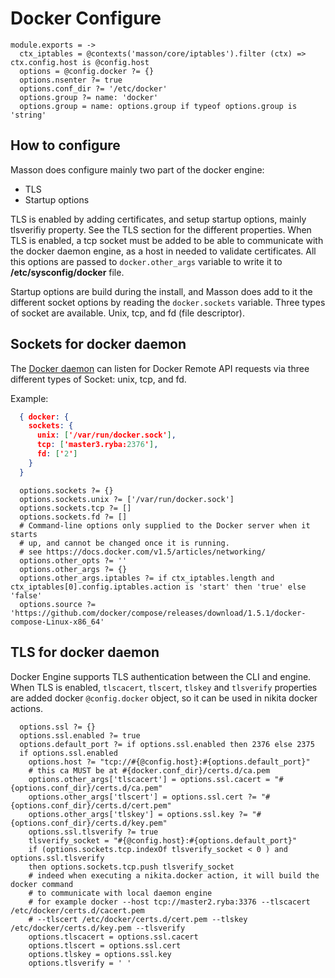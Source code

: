 
# Docker Configure

    module.exports = ->
      ctx_iptables = @contexts('masson/core/iptables').filter (ctx) => ctx.config.host is @config.host 
      options = @config.docker ?= {}
      options.nsenter ?= true
      options.conf_dir ?= '/etc/docker'
      options.group ?= name: 'docker'
      options.group = name: options.group if typeof options.group is 'string'

## How to configure
Masson does configure mainly two part of the docker engine:
- TLS
- Startup options

TLS is enabled by adding certificates, and setup startup options, mainly tlsverifiy property.
See the TLS section for the different properties.
When TLS is enabled, a tcp socket must be added to be able to communicate with the docker
daemon engine, as a host in needed to validate certificates. All this options are passed
to `docker.other_args` variable to write it to __/etc/sysconfig/docker__ file.

Startup options are build during the install, and Masson does add to it the different
socket options by reading the `docker.sockets` variable. Three types of socket are available.
Unix, tcp, and fd (file descriptor).

## Sockets for docker daemon
The [Docker daemon][socket-opts] can listen for Docker Remote API requests via three different
types of Socket: unix, tcp, and fd.

Example:

```json
  { docker: {
    sockets: {
      unix: ['/var/run/docker.sock'],
      tcp: ['master3.ryba:2376'],
      fd: ['2']
    }
  }
```

      options.sockets ?= {}
      options.sockets.unix ?= ['/var/run/docker.sock']
      options.sockets.tcp ?= []
      options.sockets.fd ?= []
      # Command-line options only supplied to the Docker server when it starts 
      # up, and cannot be changed once it is running.
      # see https://docs.docker.com/v1.5/articles/networking/
      options.other_opts ?= ''
      options.other_args ?= {}
      options.other_args.iptables ?= if ctx_iptables.length and ctx_iptables[0].config.iptables.action is 'start' then 'true' else 'false'
      options.source ?= 'https://github.com/docker/compose/releases/download/1.5.1/docker-compose-Linux-x86_64'

## TLS for docker daemon
Docker Engine supports TLS authentication between the CLI and engine.
When TLS is enabled, `tlscacert`, `tlscert`, `tlskey` and `tlsverify` properties
are added docker `@config.docker` object, so it can be used in nikita docker actions.

      options.ssl ?= {}
      options.ssl.enabled ?= true
      options.default_port ?= if options.ssl.enabled then 2376 else 2375
      if options.ssl.enabled
        options.host ?= "tcp://#{@config.host}:#{options.default_port}"
        # this ca MUST be at #{docker.conf_dir}/certs.d/ca.pem
        options.other_args['tlscacert'] = options.ssl.cacert = "#{options.conf_dir}/certs.d/ca.pem"
        options.other_args['tlscert'] = options.ssl.cert ?= "#{options.conf_dir}/certs.d/cert.pem"
        options.other_args['tlskey'] = options.ssl.key ?= "#{options.conf_dir}/certs.d/key.pem"
        options.ssl.tlsverify ?= true
        tlsverify_socket = "#{@config.host}:#{options.default_port}"
        if (options.sockets.tcp.indexOf tlsverify_socket < 0 ) and options.ssl.tlsverify
        then options.sockets.tcp.push tlsverify_socket
        # indeed when executing a nikita.docker action, it will build the docker command
        # to communicate with local daemon engine
        # for example docker --host tcp://master2.ryba:3376 --tlscacert /etc/docker/certs.d/cacert.pem
        # --tlscert /etc/docker/certs.d/cert.pem --tlskey /etc/docker/certs.d/key.pem --tlsverify
        options.tlscacert = options.ssl.cacert
        options.tlscert = options.ssl.cert
        options.tlskey = options.ssl.key
        options.tlsverify = ' '

[socket-opts]:(https://docs.docker.com/engine/reference/commandline/dockerd/#/daemon-socket-option)
